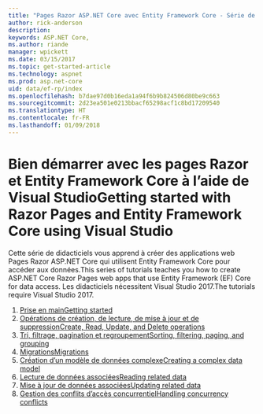 ```yaml
---
title: "Pages Razor ASP.NET Core avec Entity Framework Core - Série de didacticiels"
author: rick-anderson
description: 
keywords: ASP.NET Core,
ms.author: riande
manager: wpickett
ms.date: 03/15/2017
ms.topic: get-started-article
ms.technology: aspnet
ms.prod: asp.net-core
uid: data/ef-rp/index
ms.openlocfilehash: b7dae97d0b16eda1a94f6b9b824506d80be9c663
ms.sourcegitcommit: 2d23ea501e0213bbacf65298acf1c8bd17209540
ms.translationtype: HT
ms.contentlocale: fr-FR
ms.lasthandoff: 01/09/2018
---
```

# <a name="getting-started-with-razor-pages-and-entity-framework-core-using-visual-studio"></a><span data-ttu-id="78ee0-103">Bien démarrer avec les pages Razor et Entity Framework Core à l’aide de Visual Studio</span><span class="sxs-lookup"><span data-stu-id="78ee0-103">Getting started with Razor Pages and Entity Framework Core using Visual Studio</span></span>

<span data-ttu-id="78ee0-104">Cette série de didacticiels vous apprend à créer des applications web Pages Razor ASP.NET Core qui utilisent Entity Framework Core pour accéder aux données.</span><span class="sxs-lookup"><span data-stu-id="78ee0-104">This series of tutorials teaches you how to create ASP.NET Core Razor Pages web apps that use Entity Framework (EF) Core for data access.</span></span> <span data-ttu-id="78ee0-105">Les didacticiels nécessitent Visual Studio 2017.</span><span class="sxs-lookup"><span data-stu-id="78ee0-105">The tutorials require Visual Studio 2017.</span></span>

1. [<span data-ttu-id="78ee0-106">Prise en main</span><span class="sxs-lookup"><span data-stu-id="78ee0-106">Getting started</span></span>](xref:data/ef-rp/intro)
1. [<span data-ttu-id="78ee0-107">Opérations de création, de lecture, de mise à jour et de suppression</span><span class="sxs-lookup"><span data-stu-id="78ee0-107">Create, Read, Update, and Delete operations</span></span>](xref:data/ef-rp/crud)
1. [<span data-ttu-id="78ee0-108">Tri, filtrage, pagination et regroupement</span><span class="sxs-lookup"><span data-stu-id="78ee0-108">Sorting, filtering, paging, and grouping</span></span>](xref:data/ef-rp/sort-filter-page)
1. [<span data-ttu-id="78ee0-109">Migrations</span><span class="sxs-lookup"><span data-stu-id="78ee0-109">Migrations</span></span>](xref:data/ef-rp/migrations)
1. [<span data-ttu-id="78ee0-110">Création d’un modèle de données complexe</span><span class="sxs-lookup"><span data-stu-id="78ee0-110">Creating a complex data model</span></span>](xref:data/ef-rp/complex-data-model)
1. [<span data-ttu-id="78ee0-111">Lecture de données associées</span><span class="sxs-lookup"><span data-stu-id="78ee0-111">Reading related data</span></span>](xref:data/ef-rp/read-related-data)
1. [<span data-ttu-id="78ee0-112">Mise à jour de données associées</span><span class="sxs-lookup"><span data-stu-id="78ee0-112">Updating related data</span></span>](xref:data/ef-rp/update-related-data)
1. [<span data-ttu-id="78ee0-113">Gestion des conflits d’accès concurrentiel</span><span class="sxs-lookup"><span data-stu-id="78ee0-113">Handling concurrency conflicts</span></span>](xref:data/ef-rp/concurrency)

